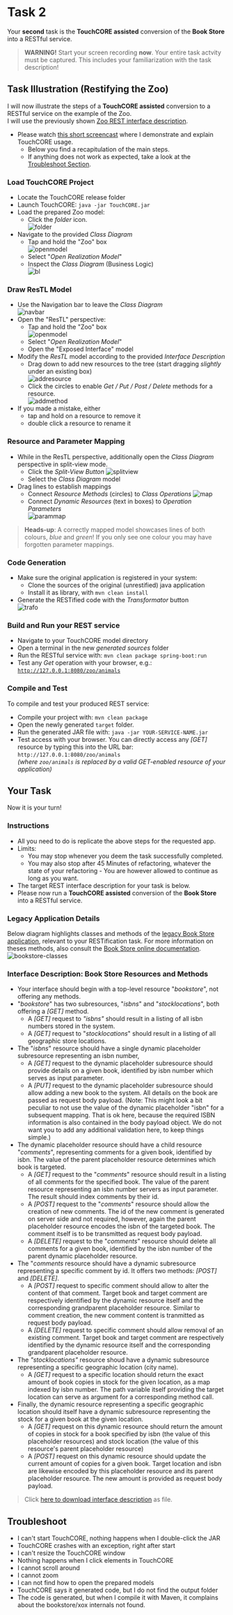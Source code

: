 # Task 2
Your **second** task is the **TouchCORE assisted** conversion of the **Book Store** into a RESTful service.

 > **WARNING!** Start your screen recording **now**. Your entire task actvity must be captured. This includes your familiarization with the task description!

## Task Illustration (Restifying the Zoo)










I will now illustrate the steps of a **TouchCORE assisted** conversion to a RESTful service on the example of the Zoo.  
I will use the previously shown [Zoo REST interface description](interface-zoo.txt).

 * Please watch [this short screencast](https://www.cs.mcgill.ca/~mschie3/restifyvideos/TouchCORE-1080p.mp4) where I demonstrate and explain TouchCORE usage.
    * Below you find a recapitulation of the main steps.
    * If anything does not work as expected, take a look at the [Troubleshoot Section](#troubleshoot).

### Load TouchCORE Project

 * Locate the TouchCORE release folder
 * Launch TouchCORE: ```java -jar TouchCORE.jar```
 * Load the prepared Zoo model:
    * Click the *folder* icon.  
![folder](captures/touchcoreui/folder.png)
 * Navigate to the provided *Class Diagram*
    * Tap and hold the "Zoo" box  
![openmodel](captures/touchcoreui/openmodel.png)
    * Select "*Open Realization Model*"
    * Inspect the *Class Diagram* (Business Logic)  
![bl](captures/touchcoreui/businesslogic.png)

### Draw ResTL Model

 * Use the Navigation bar to leave the *Class Diagram*  
![navbar](captures/touchcoreui/navbar.png)
 * Open the "ResTL" perspective:
    * Tap and hold the "Zoo" box  
![openmodel](captures/touchcoreui/openmodel.png)
    * Select "*Open Realization Model*"
    * Open the "Exposed Interface" model
 * Modify the *ResTL* model according to the provided *Interface Description*
    * Drag down to add new resources to the tree (start dragging *slightly* under an existing box)  
![addresource](captures/touchcoreui/addresource.png)
    * Click the circles to enable *Get / Put / Post / Delete* methods for a resource.  
![addmethod](captures/touchcoreui/addmethod.png)
 * If you made a mistake, either
    * tap and hold on a resource to remove it
    * double click a resource to rename it

### Resource and Parameter Mapping

 * While in the ResTL perspective, additionally open the *Class Diagram* perspective in split-view mode.
    * Click the *Split-View Button* 
![splitview](captures/touchcoreui/splitview.png)
    * Select the *Class Diagram* model
 * Drag lines to establish mappings
    * Connect *Resource Methods* (circles) to *Class Operations*
![map](captures/touchcoreui/map.png)
    * Connect *Dynamic Resources* (text in boxes) to *Operation Parameters*  
![parammap](captures/touchcoreui/parammap.png)

 > **Heads-up**: A correctly mapped model showcases lines of both colours, *blue* and *green*! If you only see one colour you may have forgotten parameter mappings.

### Code Generation

 * Make sure the original application is registered in your system:
    * Clone the sources of the original (unrestified) java application
    * Install it as library, with ```mvn clean install```
 * Generate the RESTified code with the *Transformator* button  
![trafo](captures/touchcoreui/generate.png)

### Build and Run your REST service

 * Navigate to your TouchCORE model directory
 * Open a terminal in the new *generated sources* folder
 * Run the RESTful service with: ```mvn clean package spring-boot:run```
 * Test any *Get* operation with your browser, e.g.:  
[```http://127.0.0.1:8080/zoo/animals```](http://127.0.0.1:8080/)
### Compile and Test

To compile and test your produced REST service:

 * Compile your project with: ```mvn clean package```
 * Open the newly generated ```target``` folder.
 * Run the generated JAR file with: ```java -jar YOUR-SERVICE-NAME.jar```
 * Test access with your browser. You can directly access any *[GET]* resource by typing this into the URL bar:  
```http://127.0.0.1:8080/zoo/animals```  
*(where ```zoo/animals``` is replaced by a valid GET-enabled resource of your application)*

## Your Task

Now it is your turn! 

### Instructions

 * All you need to do is replicate the above steps for the requested app.
 * Limits:
    * You may stop whenever you deem the task successfully completed.
    * You may also stop after 45 Minutes of refactoring, whatever the state of your refactoring - You are however allowed to continue as long as you want.
 * The target REST interface description for your task is below.
 * Please now run a
**TouchCORE assisted** conversion of the **Book Store** into a RESTful service.
### Legacy Application Details

Below diagram highlights classes and methods of the [legacy Book Store application](https://github.com/kartoffelquadrat/BookStoreInternals), relevant to your RESTification task. For more information on theses methods, also consult the [Book Store online documentation](https://kartoffelquadrat.github.io/BookStoreInternals/eu/kartoffelquadrat/bookstoreinternals/package-summary.html).  
![bookstore-classes](../captures/bs-bl.png)


### Interface Description: Book Store Resources and Methods


 * Your interface should begin with a top-level resource "*bookstore*", not offering any methods.  
 * "*bookstore*" has two subresources, "*isbns*" and "*stocklocations*", both offering a *[GET]* method.  
    * A *[GET]* request to *"isbns"* should result in a listing of all isbn numbers stored in the system.  
    * A *[GET]* request to "*stocklocations*" should result in a listing of all geographic store locations.
 * The "*isbns*" resource should have a single dynamic placeholder subresource representing an isbn number,
    * A *[GET]* request to the dynamic placeholder subresource should provide details on a given book, identified by isbn number which serves as input parameter.
    * A *[PUT]* request to the dynamic placeholder subresource should allow adding a new book to the system. All details on the book are passed as request body payload. (Note: This might look a bit peculiar to not use the value of the dynamic placeholder "isbn" for a subsequent mapping. That is ok here, because the required ISBN information is also contained in the body payload object. We do not want you to add any additional validation here, to keep things simple.)
 * The dynamic placeholder resource should have a child resource "*comments*", representing comments for a given book, identified by isbn. The value of the parent placeholder resource determines which book is targeted.
    * A *[GET]* request to the "*comments*" resource should result in a listing of all comments for the specified book. The value of the parent resource representing an isbn number servers as input parameter. The result should index comments by their id.
    * A *[POST]* request to the "*comments*" resource should allow the creation of new comments. The id of the new comment is generated on server side and not required, however, again the parent placeholder resource encodes the isbn of the targeted book. The comment itself is to be transmitted as request body payload.
    * A *[DELETE]* request to the "*comments*" resource should delete all comments for a given book, identified by the isbn number of the parent dynamic placeholder resource.
 * The "*comments* resource should have a dynamic subresource representing a specific comment by id. It offers two methods: *[POST]* and *[DELETE]*.
    * A *[POST]* request to specific comment should allow to alter the content of that comment. Target book and target comment are respectively identified by the dynamic resource itself and the corresponding grandparent placeholder resource. Similar to comment creation, the new comment content is tranmitted as request body payload.
    * A *[DELETE]* request to specific comment should allow removal of an existing comment. Target book and target comment are respectively identified by the dynamic resource itself and the corresponding grandparent placeholder resource.
 * The *"stocklocations"* resource shoud have a dynamic subresource representing a specific geographic location (city name).
    * A *[GET]* request to a specific location should return the exact amount of book copies in stock for the given location, as a map indexed by isbn number. The path variable itself providing the target location can serve as argument for a corresponding method call.
 * Finally, the dynamic resource representing a specific geographic location should itself have a dynamic subresource representing the stock for a given book at the given location.
    * A *[GET]* request on this dynamic resource should return the amount of copies in stock for a book specified by isbn (the value of this placeholder resources) and stock location (the value of this resource's parent placeholder resource)
    * A *[POST]* request on this dynamic resource should update the current amount of copies for a given book. Target location and isbn are likewise encoded by this placeholder resource and its parent placeholder resource. The new amount is provided as request body payload.

 > Click <a href="../interface-bookstore.txt" download>here to download interface description</a> as file.
## Troubleshoot

 * I can't start TouchCORE, nothing happens when I double-click the JAR
 * TouchCORE crashes with an exception, right after start
 * I can't resize the TouchCORE window
 * Nothing happens when I click elements in TouchCORE
 * I cannot scroll around
 * I cannot zoom
 * I can not find how to open the prepared models
 * TouchCORE says it generated code, but I do not find the output folder
 * The code is generated, but when I compile it with Maven, it complains about the bookstore/xox internals not found.